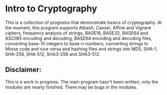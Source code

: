 # Intro to Cryptography

This is a collection of programs that demonstrate basics of cryptography. At the moment, this program supports Atbash, Caeser, Affine and Vignere ciphers, frequency analysis of strings, BASE16, BASE32, BASE64 and ASCII85 encoding and decoding, BASE64 encoding and decoding files, converting base-10 integers to base-n numbers, converting strings to Morse code and vice versa and hashing files and strings into MD5, SHA-1, SHA-256, SHA-512, SHA3-256 and SHA3-512.

## Disclaimer:

This is a work in progress. The main program hasn't been written, only the modules are nearly finished. There may be bugs in the modules.

